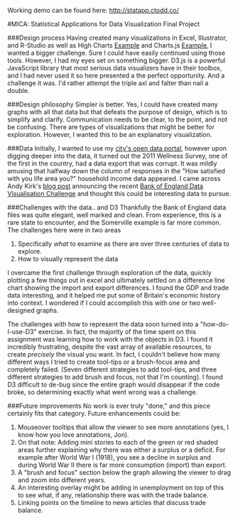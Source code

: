 Working demo can be found here: http://statapp.ctodd.co/

#MICA: Statistical Applications for Data Visualization Final Project 

###Design process
Having created many visualizations in Excel, Illustrator, and R-Studio as well as High Charts [Example](http://canada.ctodd.co/) and Charts.js [Example](http://fatal.ctodd.co/), I wanted a bigger challenge. Sure I could have easily continued using those tools. However, I had my eyes set on something bigger. D3.js is a powerful JavaScript library that most serious data visualizers have in their toolbox, and I had never used it so here presented a the perfect opportunity. And a challenge it was. I'd rather attempt the triple axl and falter than nail a double. 

###Design philosophy
Simpler is better. Yes, I could have created many graphs with all that data but that defeats the purpose of design, which is to simplify and clarify. Communication needs to be clear, to the point, and not be confusing. There are types of visualizations that might be better for exploration. However, I wanted this to be an explanatory visualization. 

###Data 
Initially, I wanted to use my [city's open data portal](http://data.somervillema.gov), however upon digging deeper into the data, it turned out the 2011 Wellness Survey, one of the first in the country, had a data export that was corrupt. It was mildly amusing that halfway down the column of responses in the "How satisfied with you life area you?" household income data appeared. I came across Andy Kirk's [blog post](http://www.visualisingdata.com/index.php/2015/02/bank-englands-data-visualisation-competition/) announcing the recent [Bank of England Data Visualisation Challenge](http://www.bankofengland.co.uk/research/Pages/onebank/dataviscomp.aspx) and thought this could be interesting data to pursue. 

###Challenges with the data.. and D3
Thankfully the Bank of England data files was quite elegant, well marked and clean. From experience, this is a rare state to encounter, and the Somerville example is far more common. The challenges here were in two areas
1. Specifically _what_ to examine as there are over three centuries of data to explore. 
2. How to visually represent the data 

I overcame the first challenge through exploration of the data, quickly plotting a few things out in excel and ultimately settled on a difference line chart showing the import and export differences.  I found the GDP and trade data interesting, and it helped me put some of Britain's economic history into context. I wondered if I could accomplish this with one or two well-designed graphs. 

The challenges with how to represent the data soon turned into a "how-do-I-use-D3" exercise. In fact, the majority of the time spent on this assignment was learning how to work with the objects in D3. I found it incredibly frustrating, despite the vast array of available resources, to create _precisely_ the visual you want. In fact, I couldn't believe how many different ways I tried to create tool-tips or a brush-focus area and completely failed. (Seven different strategies to add tool-tips, and three different strategies to add brush and focus, not that I'm counting). I found D3 difficult to de-bug since the entire graph would disappear if the code broke, so determining exactly what went wrong was a challenge. 

###Future improvements
No work is ever truly "done," and this piece certainly fits that category. Future enhancements could be:  
1. Mouseover tooltips that allow the viewer to see more annotations (yes, I know how you love annotations, Jon).  
2. On that note: Adding mini stories to each of the green or red shaded areas further explaining why there was either a surplus or a deficit. For example after World War I (1918), you see a decline in surplus and during World War II there is far more consumption (import) than export.  
3. A "brush and focus" section below the graph allowing the viewer to drag and zoom into different years.  
4. An interesting overlay might be adding in unemployment on top of this to see what, if any, relationship there was with the trade balance.   
5. Linking points on the timeline to news articles that discuss trade balance.  


